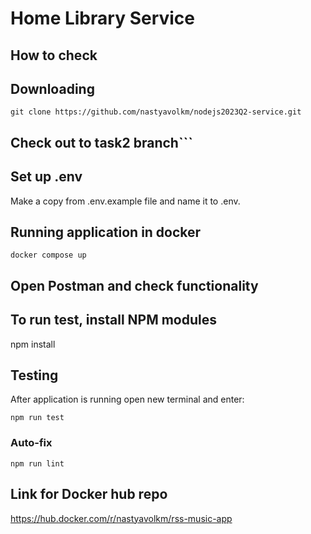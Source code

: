 # Home Library Service

## How to check

## Downloading

```
git clone https://github.com/nastyavolkm/nodejs2023Q2-service.git
```

## Check out to task2 branch```

## Set up .env
Make a copy from .env.example file and name it to .env.

## Running application in docker

```
docker compose up
```

## Open Postman and check functionality

## To run test, install NPM modules

npm install


## Testing
After application is running open new terminal and enter:
```
npm run test
```

### Auto-fix

```
npm run lint
```

## Link for Docker hub repo
https://hub.docker.com/r/nastyavolkm/rss-music-app

